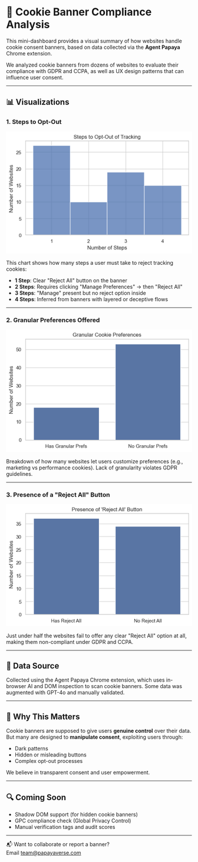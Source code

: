 # 🍪 Cookie Banner Compliance Analysis

This mini-dashboard provides a visual summary of how websites handle cookie consent banners, based on data collected via the **Agent Papaya** Chrome extension.

We analyzed cookie banners from dozens of websites to evaluate their compliance with GDPR and CCPA, as well as UX design patterns that can influence user consent.

---

## 📊 Visualizations

### 1. Steps to Opt-Out
![Steps to Opt Out](avg_opt_out.png)

This chart shows how many steps a user must take to reject tracking cookies:

- **1 Step**: Clear "Reject All" button on the banner
- **2 Steps**: Requires clicking "Manage Preferences" → then "Reject All"
- **3 Steps**: "Manage" present but no reject option inside
- **4 Steps**: Inferred from banners with layered or deceptive flows

---

### 2. Granular Preferences Offered
![Granular Preferences](granular_present.png)

Breakdown of how many websites let users customize preferences (e.g., marketing vs performance cookies). Lack of granularity violates GDPR guidelines.

---

### 3. Presence of a "Reject All" Button
![Reject All Present](reject_all_present.png)

Just under half the websites fail to offer any clear "Reject All" option at all, making them non-compliant under GDPR and CCPA.

---

## 🧠 Data Source

Collected using the Agent Papaya Chrome extension, which uses in-browser AI and DOM inspection to scan cookie banners. Some data was augmented with GPT-4o and manually validated.

---

## 🙋 Why This Matters

Cookie banners are supposed to give users **genuine control** over their data. But many are designed to **manipulate consent**, exploiting users through:

- Dark patterns
- Hidden or misleading buttons
- Complex opt-out processes

We believe in transparent consent and user empowerment.

---

## 🔍 Coming Soon

- Shadow DOM support (for hidden cookie banners)
- GPC compliance check (Global Privacy Control)
- Manual verification tags and audit scores

---

📬 Want to collaborate or report a banner?  
Email [team@papayaverse.com](mailto:team@papayaverse.com)
